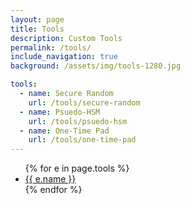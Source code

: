 ```yaml
---
layout: page
title: Tools
description: Custom Tools
permalink: /tools/
include_navigation: true
background: /assets/img/tools-1280.jpg

tools:
  - name: Secure Random
    url: /tools/secure-random
  - name: Psuedo-HSM
    url: /tools/psuedo-hsm
  - name: One-Time Pad
    url: /tools/one-time-pad
---
```

<ul>
{% for e in page.tools %}
  <li><a href="{{ e.url }}">{{ e.name }}</a></li>
{% endfor %}
</ul>
